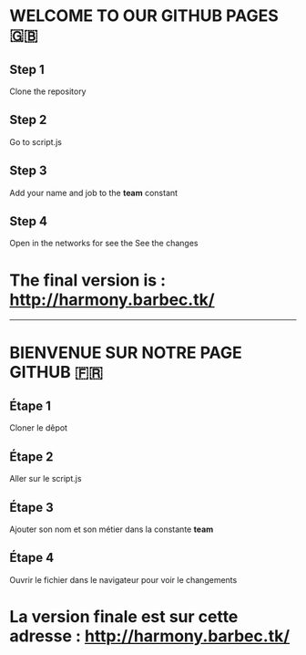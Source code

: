 # WELCOME TO OUR GITHUB PAGES 🇬🇧

## Step 1 
Clone the repository

## Step 2
Go to script.js 

## Step 3
Add your name and job to the **team** constant

## Step 4
Open in the networks for see the See the changes

# The final version is : http://harmony.barbec.tk/


---

# BIENVENUE SUR NOTRE PAGE GITHUB 🇫🇷

## Étape 1 
Cloner le dêpot

## Étape 2
Aller sur le script.js 

## Étape 3
Ajouter son nom et son métier dans la constante **team**

## Étape 4 
Ouvrir le fichier dans le navigateur pour voir le changements

# La version finale est sur cette adresse : http://harmony.barbec.tk/
